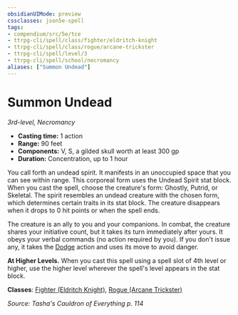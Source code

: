 ```yaml
---
obsidianUIMode: preview
cssclasses: json5e-spell
tags:
- compendium/src/5e/tce
- ttrpg-cli/spell/class/fighter/eldritch-knight
- ttrpg-cli/spell/class/rogue/arcane-trickster
- ttrpg-cli/spell/level/3
- ttrpg-cli/spell/school/necromancy
aliases: ["Summon Undead"]
---
```

# Summon Undead
*3rd-level, Necromancy*  

- **Casting time:** 1 action
- **Range:** 90 feet
- **Components:** V, S, a gilded skull worth at least 300 gp
- **Duration:** Concentration, up to 1 hour

You call forth an undead spirit. It manifests in an unoccupied space that you can see within range. This corporeal form uses the Undead Spirit stat block. When you cast the spell, choose the creature's form: Ghostly, Putrid, or Skeletal. The spirit resembles an undead creature with the chosen form, which determines certain traits in its stat block. The creature disappears when it drops to 0 hit points or when the spell ends.

The creature is an ally to you and your companions. In combat, the creature shares your initiative count, but it takes its turn immediately after yours. It obeys your verbal commands (no action required by you). If you don't issue any, it takes the [Dodge](/compendium/rules/actions.md#Dodge) action and uses its move to avoid danger.

**At Higher Levels.** When you cast this spell using a spell slot of 4th level or higher, use the higher level wherever the spell's level appears in the stat block.

**Classes**: [Fighter (Eldritch Knight)](compendium/classes/fighter-eldritch-knight.md), [Rogue (Arcane Trickster)](compendium/classes/rogue-arcane-trickster.md)

*Source: Tasha's Cauldron of Everything p. 114*
